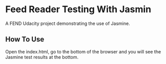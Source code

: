 # Feed Reader Testing With Jasmin

A FEND Udacity project demonstrating the use of Jasmine.

## How To Use

Open the index.html, go to the bottom of the browser and you will see the Jasmine test results at the bottom.
